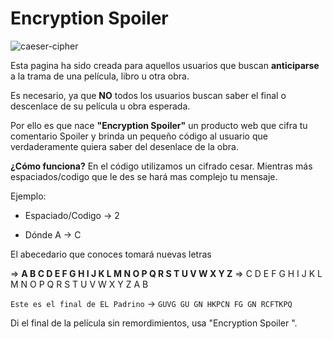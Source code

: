 
# Encryption Spoiler

![caeser-cipher](https://upload.wikimedia.org/wikipedia/commons/thumb/2/2b/Caesar3.svg/2000px-Caesar3.svg.png)



Esta pagina ha sido creada para aquellos usuarios que buscan **anticiparse** a la trama de una película, libro u otra obra.

Es necesario, ya que **NO** todos los usuarios buscan saber el  final o descenlace de su película u obra esperada.

Por ello es que nace **"Encryption Spoiler"** un producto web que cifra tu comentario Spoiler y brinda un pequeño código al usuario que verdaderamente quiera saber del desenlace de la obra.


**¿Cómo funciona?**
En el código utilizamos un cifrado cesar.
Mientras más espaciados/codigo que le des se hará mas complejo tu mensaje.

Ejemplo:

* Espaciado/Codigo -> 2

* Dónde A -> C

El abecedario que conoces tomará nuevas letras

=> **A B C D E F G H I J K L M N O P Q R S T U V W X Y Z**
=> C D E F G H I J K L M N O P Q R S T U V W X Y Z A B

`Este es el final de EL Padrino` -> `GUVG GU GN HKPCN FG GN RCFTKPQ`


Di el final de la película sin remordimientos, usa  "Encryption Spoiler ".
